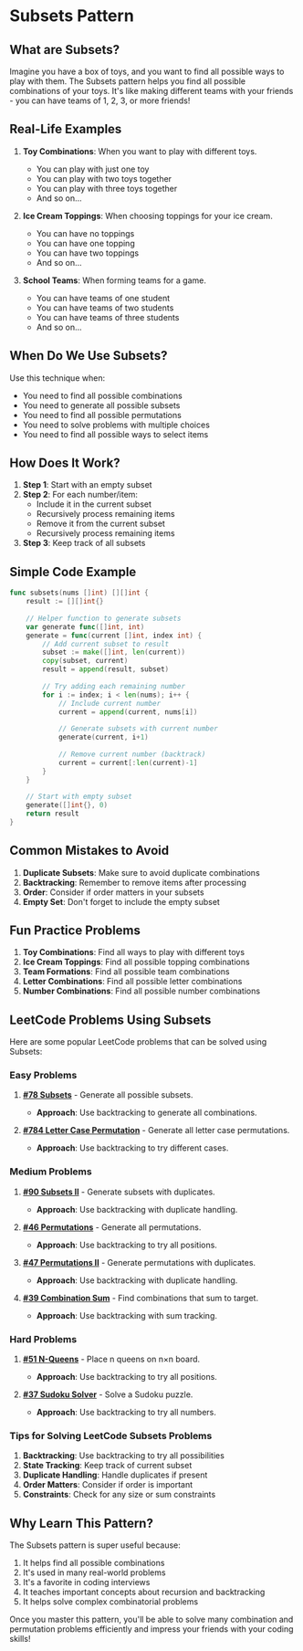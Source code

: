 # Subsets Pattern

## What are Subsets?

Imagine you have a box of toys, and you want to find all possible ways to play with them. The Subsets pattern helps you find all possible combinations of your toys. It's like making different teams with your friends - you can have teams of 1, 2, 3, or more friends!

## Real-Life Examples

1. **Toy Combinations**: When you want to play with different toys.
   - You can play with just one toy
   - You can play with two toys together
   - You can play with three toys together
   - And so on...

2. **Ice Cream Toppings**: When choosing toppings for your ice cream.
   - You can have no toppings
   - You can have one topping
   - You can have two toppings
   - And so on...

3. **School Teams**: When forming teams for a game.
   - You can have teams of one student
   - You can have teams of two students
   - You can have teams of three students
   - And so on...

## When Do We Use Subsets?

Use this technique when:
- You need to find all possible combinations
- You need to generate all possible subsets
- You need to find all possible permutations
- You need to solve problems with multiple choices
- You need to find all possible ways to select items

## How Does It Work?

1. **Step 1**: Start with an empty subset
2. **Step 2**: For each number/item:
   - Include it in the current subset
   - Recursively process remaining items
   - Remove it from the current subset
   - Recursively process remaining items
3. **Step 3**: Keep track of all subsets

## Simple Code Example

```go
func subsets(nums []int) [][]int {
    result := [][]int{}
    
    // Helper function to generate subsets
    var generate func([]int, int)
    generate = func(current []int, index int) {
        // Add current subset to result
        subset := make([]int, len(current))
        copy(subset, current)
        result = append(result, subset)
        
        // Try adding each remaining number
        for i := index; i < len(nums); i++ {
            // Include current number
            current = append(current, nums[i])
            
            // Generate subsets with current number
            generate(current, i+1)
            
            // Remove current number (backtrack)
            current = current[:len(current)-1]
        }
    }
    
    // Start with empty subset
    generate([]int{}, 0)
    return result
}
```

## Common Mistakes to Avoid

1. **Duplicate Subsets**: Make sure to avoid duplicate combinations
2. **Backtracking**: Remember to remove items after processing
3. **Order**: Consider if order matters in your subsets
4. **Empty Set**: Don't forget to include the empty subset

## Fun Practice Problems

1. **Toy Combinations**: Find all ways to play with different toys
2. **Ice Cream Toppings**: Find all possible topping combinations
3. **Team Formations**: Find all possible team combinations
4. **Letter Combinations**: Find all possible letter combinations
5. **Number Combinations**: Find all possible number combinations

## LeetCode Problems Using Subsets

Here are some popular LeetCode problems that can be solved using Subsets:

### Easy Problems

1. **[#78 Subsets](https://leetcode.com/problems/subsets/)** - Generate all possible subsets.
   - **Approach**: Use backtracking to generate all combinations.

2. **[#784 Letter Case Permutation](https://leetcode.com/problems/letter-case-permutation/)** - Generate all letter case permutations.
   - **Approach**: Use backtracking to try different cases.

### Medium Problems

1. **[#90 Subsets II](https://leetcode.com/problems/subsets-ii/)** - Generate subsets with duplicates.
   - **Approach**: Use backtracking with duplicate handling.

2. **[#46 Permutations](https://leetcode.com/problems/permutations/)** - Generate all permutations.
   - **Approach**: Use backtracking to try all positions.

3. **[#47 Permutations II](https://leetcode.com/problems/permutations-ii/)** - Generate permutations with duplicates.
   - **Approach**: Use backtracking with duplicate handling.

4. **[#39 Combination Sum](https://leetcode.com/problems/combination-sum/)** - Find combinations that sum to target.
   - **Approach**: Use backtracking with sum tracking.

### Hard Problems

1. **[#51 N-Queens](https://leetcode.com/problems/n-queens/)** - Place n queens on n×n board.
   - **Approach**: Use backtracking to try all positions.

2. **[#37 Sudoku Solver](https://leetcode.com/problems/sudoku-solver/)** - Solve a Sudoku puzzle.
   - **Approach**: Use backtracking to try all numbers.

### Tips for Solving LeetCode Subsets Problems

1. **Backtracking**: Use backtracking to try all possibilities
2. **State Tracking**: Keep track of current subset
3. **Duplicate Handling**: Handle duplicates if present
4. **Order Matters**: Consider if order is important
5. **Constraints**: Check for any size or sum constraints

## Why Learn This Pattern?

The Subsets pattern is super useful because:
1. It helps find all possible combinations
2. It's used in many real-world problems
3. It's a favorite in coding interviews
4. It teaches important concepts about recursion and backtracking
5. It helps solve complex combinatorial problems

Once you master this pattern, you'll be able to solve many combination and permutation problems efficiently and impress your friends with your coding skills! 